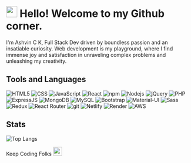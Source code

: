 
<h1><img src="https://emojis.slackmojis.com/emojis/images/1531849430/4246/blob-sunglasses.gif?1531849430" width="30"/> Hello! Welcome to my Github corner.</h1>

<p> I'm Ashvin C K, Full Stack Dev driven by boundless passion and an insatiable curiosity. Web development is my playground, where I find immense joy and satisfaction in unraveling complex problems and unleashing my creativity.</p>



## Tools and Languages

<p>
<img alt="HTML5" src="https://img.shields.io/badge/-HTML5-E34F26?style=flat-square&logo=html5&logoColor=white" />
<img alt="CSS" src="https://img.shields.io/badge/CSS3-1572B6?style=flat-square&logo=CSS3&logoColor=white" />
<img alt="JavaScript" src="https://img.shields.io/badge/JavaScript-323330?style=flat-square&logo=javascript&logoColor=F7DF1E" />
<img alt="React" src="https://img.shields.io/badge/React-20232A?style=flat-square&logo=react&logoColor=61DAFB" />
<img alt="npm" src="https://img.shields.io/badge/-NPM-CB3837?style=flat-square&logo=npm&logoColor=white" />
<img alt="Nodejs" src="https://img.shields.io/badge/-Nodejs-43853d?style=flat-square&logo=Node.js&logoColor=white" />
<img alt="jQuery" src="https://img.shields.io/badge/jQuery-0769AD?style=flat-square&logo=jquery&logoColor=white" />
<img alt="PHP" src="https://img.shields.io/badge/PHP-777BB4?style=style=flat-square&logo=php&logoColor=white" />
<img alt="ExpressJS" src="https://img.shields.io/badge/express.js-%23404d59.svg?style=flat-square&logo=express&logoColor=%2361DAFB" />
<img alt="MongoDB" src="https://img.shields.io/badge/MongoDB-4EA94B?style=flat-square&logo=mongodb&logoColor=white" />
<img alt="MySQL" src="https://img.shields.io/badge/MySQL-00000F?style=flat-square&logo=mysql&logoColor=white" />
<img alt="Bootstrap" src="https://img.shields.io/badge/Bootstrap-563D7C?style=flat-square&logo=bootstrap&logoColor=white" />
<img alt="Material-UI" src="https://img.shields.io/badge/Material--UI-0081CB?style=flat-square&logo=material-ui&logoColor=white" />
<img alt="Sass" src="https://img.shields.io/badge/-Sass-CC6699?style=flat-square&logo=sass&logoColor=white" />
<img alt="Redux" src="https://img.shields.io/badge/-Redux-764ABC?style=flat-square&logo=redux&logoColor=white" />
<img alt="React Router" src="https://img.shields.io/badge/React_Router-CA4245?style=flat-square&logo=react-router&logoColor=white" />
<img alt="git" src="https://img.shields.io/badge/-Git-F05032?style=flat-square&logo=git&logoColor=white" />
<img alt="Netlify" src="https://img.shields.io/badge/Netlify-00C7B7?style=flat-square&logo=netlify&logoColor=white" />
<img alt="Render" src="https://img.shields.io/badge/Render-%46E3B7.svg?style=flat-square&logo=render&logoColor=white" />
<img alt="AWS" src="https://img.shields.io/badge/Amazon_AWS-232F3E?style=flat-square&logo=amazon-aws&logoColor=white" />
</p>

## Stats
![Top Langs](https://github-readme-stats.vercel.app/api/top-langs/?username=ashvinck&layout=compact&theme=radical&langs_count=5)

<p>Keep Coding Folks <img src="https://media.giphy.com/media/WUlplcMpOCEmTGBtBW/giphy.gif" width="24"></p>
